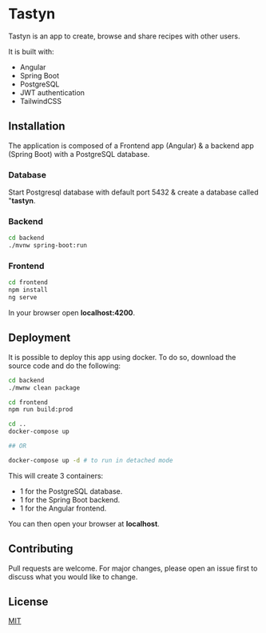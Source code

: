 # Tastyn

Tastyn is an app to create, browse and share recipes with other users.

It is built with:

- Angular
- Spring Boot
- PostgreSQL
- JWT authentication
- TailwindCSS

## Installation

The application is composed of a Frontend app (Angular) & a backend app (Spring Boot) with a PostgreSQL database.

### Database

Start Postgresql database with default port 5432 & create a database called "**tastyn**.

### Backend

```bash
cd backend
./mvnw spring-boot:run
```

### Frontend

```bash
cd frontend
npm install
ng serve
```

In your browser open **localhost:4200**.

## Deployment

It is possible to deploy this app using docker. To do so, download the source code and do the following:

```bash
cd backend
./mwnw clean package

cd frontend
npm run build:prod

cd ..
docker-compose up

## OR

docker-compose up -d # to run in detached mode
```

This will create 3 containers:

- 1 for the PostgreSQL database.
- 1 for the Spring Boot backend.
- 1 for the Angular frontend.

You can then open your browser at **localhost**.

## Contributing

Pull requests are welcome. For major changes, please open an issue first to discuss what you would like to change.

## License

[MIT](https://choosealicense.com/licenses/mit/)
